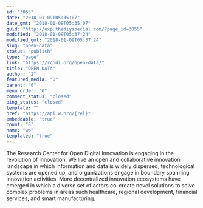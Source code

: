 ```yaml
---
id: "3055"
date: "2018-01-09T05:35:07"
date_gmt: "2018-01-09T05:35:07"
guid: "http://exp.thediyspecial.com/?page_id=3055"
modified: "2018-01-09T05:37:24"
modified_gmt: "2018-01-09T05:37:24"
slug: "open-data"
status: "publish"
type: "page"
link: "https://rcodi.org/open-data/"
title: "OPEN DATA"
author: "2"
featured_media: "0"
parent: "0"
menu_order: "0"
comment_status: "closed"
ping_status: "closed"
template: ""
href: "https://api.w.org/{rel}"
embeddable: "true"
count: "0"
name: "wp"
templated: "true"
---
```


The Research Center for Open Digital Innovation is engaging in the revolution of innovation. We live an open and collaborative innovation landscape in which information and data is widely dispersed, technological systems are opened up, and organizations engage in boundary spanning innovation activities. More decentralized innovation ecosystems have emerged in which a diverse set of actors co-create novel solutions to solve complex problems in areas such healthcare, regional development, financial services, and smart manufacturing.

